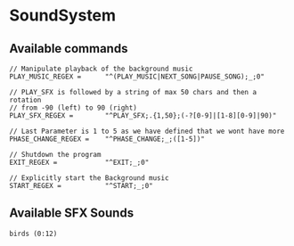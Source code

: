 # SoundSystem

## Available commands
 
    // Manipulate playback of the background music
    PLAY_MUSIC_REGEX =      "^(PLAY_MUSIC|NEXT_SONG|PAUSE_SONG);_;0"
    
    // PLAY_SFX is followed by a string of max 50 chars and then a rotation
    // from -90 (left) to 90 (right)
    PLAY_SFX_REGEX =        "^PLAY_SFX;.{1,50};(-?[0-9]|[1-8][0-9]|90)"
    
    // Last Parameter is 1 to 5 as we have defined that we wont have more
    PHASE_CHANGE_REGEX =    "^PHASE_CHANGE;_;([1-5])"
    
    // Shutdown the program
    EXIT_REGEX =            "^EXIT;_;0"

    // Explicitly start the Background music
    START_REGEX =           "^START;_;0"

## Available SFX Sounds

    birds (0:12)
